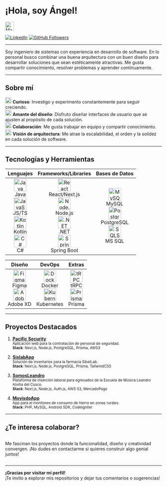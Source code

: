 <!--## Hi there 👋-->

<!--
**fredanup/fredanup** is a ✨ _special_ ✨ repository because its `README.md` (this file) appears on your GitHub profile.

Here are some ideas to get you started:

- 🔭 I’m currently working on ...
- 🌱 I’m currently learning ...
- 👯 I’m looking to collaborate on ...
- 🤔 I’m looking for help with ...
- 💬 Ask me about ...
- 📫 How to reach me: ...
- 😄 Pronouns: ...
- ⚡ Fun fact: ...
-->

<!-- Banner o GIF principal -->

# ¡Hola, soy Ángel! 
<img src="https://i.giphy.com/media/hvRJCLFzcasrR4ia7z/giphy.gif" width="28" alt="Mano saludando" />

[![LinkedIn](https://img.shields.io/badge/-LinkedIn-0077B5?style=flat&logo=Linkedin&logoColor=white)](https://www.linkedin.com/in/upfa/)
[![GitHub Followers](https://img.shields.io/github/followers/fredanup?label=Follow&style=social)](https://github.com/fredanup)

---
Soy ingeniero de sistemas con experiencia en desarrollo de software. En lo personal busco combinar una buena arquitectura con un buen diseño para desarrollar soluciones que sean estéticamente atractivas. Me gusta compartir conocimiento, resolver problemas y aprender continuamente.

---

## Sobre mí
<img src="https://cdn.jsdelivr.net/gh/devicons/devicon/icons/markdown/markdown-original.svg" width="20" alt="Markdown icon"/> **Curioso**: Investigo y experimento constantemente para seguir creciendo.  
<img src="https://cdn.jsdelivr.net/gh/devicons/devicon/icons/figma/figma-original.svg" width="20" alt="Figma icon"/> **Amante del diseño**: Disfruto diseñar interfaces de usuario que se ajusten al propósito de cada solución.  
<img src="https://cdn.jsdelivr.net/gh/devicons/devicon/icons/git/git-original.svg" width="20" alt="Git icon"/> **Colaboración**: Me gusta trabajar en equipo y compartir conocimiento.  
<img src="https://cdn.jsdelivr.net/gh/devicons/devicon/icons/docker/docker-original.svg" width="20" alt="Docker icon"/> **Visión de arquitectura**: Me atrae la escalabilidad, el orden y la solidez en cada solución de software.

---

## Tecnologías y Herramientas

<div align="center">
  
| **Lenguajes**                                                                                                  | **Frameworks/Libraries**                                                                                          | **Bases de Datos**                                                                                                            |
| :-----------------------------------------------------------------------------------------------------------: | :----------------------------------------------------------------------------------------------------------------: | :---------------------------------------------------------------------------------------------------------------------------: |
| <img src="https://cdn.jsdelivr.net/gh/devicons/devicon/icons/java/java-original.svg" width="40" alt="Java" /> <br/>Java <br/><img src="https://cdn.jsdelivr.net/gh/devicons/devicon/icons/javascript/javascript-original.svg" width="40" alt="JavaScript" /> <br/>JS/TS <br/><img src="https://cdn.jsdelivr.net/gh/devicons/devicon/icons/kotlin/kotlin-original.svg" width="40" alt="Kotlin" /> <br/>Kotlin <br/><img src="https://cdn.jsdelivr.net/gh/devicons/devicon/icons/csharp/csharp-original.svg" width="40" alt="C#" /> <br/>C# | <img src="https://cdn.jsdelivr.net/gh/devicons/devicon/icons/react/react-original.svg" width="40" alt="React" /> <br/>React/Next.js <br/><img src="https://cdn.jsdelivr.net/gh/devicons/devicon/icons/nodejs/nodejs-original.svg" width="40" alt="Node.js" /> <br/>Node.js <br/><img src="https://cdn.jsdelivr.net/gh/devicons/devicon/icons/dotnetcore/dotnetcore-original.svg" width="40" alt=".NET" /> <br/>.NET <br/><img src="https://cdn.jsdelivr.net/gh/devicons/devicon/icons/spring/spring-original.svg" width="40" alt="Spring" /> <br/>Spring Boot | <img src="https://cdn.jsdelivr.net/gh/devicons/devicon/icons/mysql/mysql-original-wordmark.svg" width="40" alt="MySQL" /> <br/>MySQL <br/><img src="https://cdn.jsdelivr.net/gh/devicons/devicon/icons/postgresql/postgresql-original.svg" width="40" alt="PostgreSQL" /> <br/>PostgreSQL <br/><img src="https://cdn.jsdelivr.net/gh/devicons/devicon/icons/microsoftsqlserver/microsoftsqlserver-plain.svg" width="40" alt="SQLServer" /><br/>MS SQL |

</div>

<div align="center">
  
| **Diseño**                                                                                                                                                   | **DevOps**                                                                                                                         | **Extras**                                                                                                                                           |
| :----------------------------------------------------------------------------------------------------------------------------------------------------------: | :--------------------------------------------------------------------------------------------------------------------------------: | :---------------------------------------------------------------------------------------------------------------------------------------------------: |
| <img src="https://cdn.jsdelivr.net/gh/devicons/devicon/icons/figma/figma-original.svg" width="40" alt="Figma" /> <br/>Figma <br/><img src="https://cdn.jsdelivr.net/gh/devicons/devicon/icons/xd/xd-plain.svg" width="40" alt="Adobe XD" /> <br/>Adobe XD | <img src="https://cdn.jsdelivr.net/gh/devicons/devicon/icons/docker/docker-original.svg" width="40" alt="Docker" /><br/>Docker<br/><img src="https://cdn.jsdelivr.net/gh/devicons/devicon/icons/kubernetes/kubernetes-plain.svg" width="40" alt="Kubernetes" /> <br/>Kubernetes | <img src="https://cdn.jsdelivr.net/gh/devicons/devicon/icons/trpc/trpc-original.svg" width="40" alt="tRPC" /><br/>tRPC <br/><img src="https://cdn.jsdelivr.net/gh/devicons/devicon/icons/prisma/prisma-original.svg" width="40" alt="Prisma" /><br/>Prisma |

</div>

---

## Proyectos Destacados

1. **[Pacific Security](https://github.com/fredanup/pacific-security.git)**  
   <sub>Aplicación web para la contratación de personal de seguridad.</sub>  
   <sub>**Stack**: Next.js, Node.js, PostgreSQL, Prisma, AWS3</sub>

2. **[SislabApp](https://github.com/fredanup/sislab.git)**  
   <sub>Solución de inventarios para la farmacia SibelLab.</sub>  
   <sub>**Stack**: Next.js, Node.js, PostgreSQL, Prisma, TailwindCSS</sub>

3. **[SomosLeandro](https://github.com/fredanup/somosleandro.git)**  
   <sub>Plataforma de inserción laboral para egresados de la Escuela de Música Leandro Alviña del Cusco.</sub>  
   <sub>**Stack**: Next.js, Node.js, Auth.js, AWS S3, MercadoPago</sub>

4. **[MovisdoApp](https://github.com/fredanup/MovisdoApp.git)**  
   <sub>App para el monitoreo de consumo de hierro en zonas rurales.</sub>  
   <sub>**Stack**: PHP, MySQL, Android SDK, CodeIgniter</sub>

---

## ¿Te interesa colaborar?
<div style="display: flex; align-items: center;">  
  <p>
    Me fascinan los proyectos donde la funcionalidad, diseño y creatividad convergen.  
    ¡No dudes en contactarme si quieres construir algo genial juntos!
  </p>
</div>

---

**¡Gracias por visitar mi perfil!**  
¡Te invito a explorar mis repositorios y dejar tus comentarios o sugerencias!



